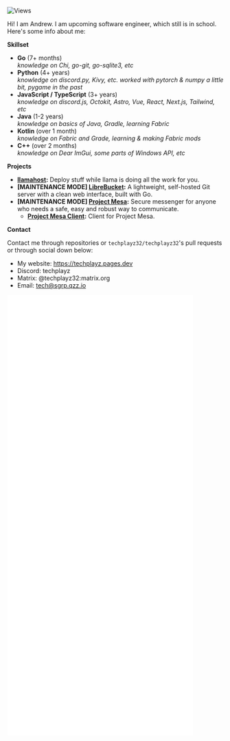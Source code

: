![Views](https://komarev.com/ghpvc/?username=techplayz32)

Hi! I am Andrew. I am upcoming software engineer, which still is in school. Here's some info about me:

**Skillset**

- **Go** (7+ months)</br>
  _knowledge on Chi, go-git, go-sqlite3, etc_
- **Python** (4+ years)</br>
  _knowledge on discord.py, Kivy, etc. worked with pytorch & numpy a little bit, pygame in the past_
- **JavaScript / TypeScript** (3+ years)</br>
  _knowledge on discord.js, Octokit, Astro, Vue, React, Next.js, Tailwind, etc_
- **Java** (1-2 years)</br>
  _knowledge on basics of Java, Gradle, learning Fabric_
- **Kotlin** (over 1 month)</br>
  _knowledge on Fabric and Grade, learning & making Fabric mods_
- **C++** (over 2 months)</br>
  _knowledge on Dear ImGui, some parts of Windows API, etc_

**Projects**

- **[llamahost](https://github.com/lazinessllama/llamahost):** Deploy stuff while llama is doing all the work for you.
- **[MAINTENANCE MODE] [LibreBucket](https://github.com/standard-group/librebucket):** A lightweight, self-hosted Git server with a clean web interface, built with Go.
- **[MAINTENANCE MODE] [Project Mesa](https://github.com/standard-group/mesa):** Secure messenger for anyone who needs a safe, easy and robust way to communicate.
  -  **[Project Mesa Client](https://github.com/standard-group/mesa-client):** Client for Project Mesa.

**Contact**

Contact me through repositories or `techplayz32/techplayz32`'s pull requests or through social down below:
 
- My website: https://techplayz.pages.dev
- Discord: techplayz
- Matrix: @techplayz32:matrix.org
- Email: tech@sgrp.qzz.io

<picture>
  <img src="/github-metrics.svg" alt="Metrics">
</picture>

<!---
techplayz32/techplayz32 is a ✨ special ✨ repository because its `README.md` (this file) appears on your GitHub profile.
You can click the Preview link to take a look at your changes.
--->
